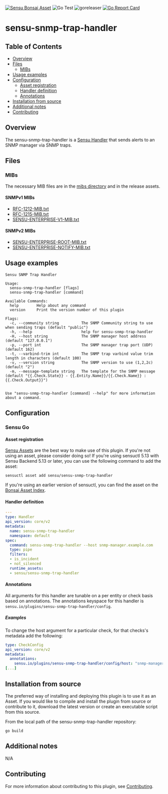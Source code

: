 [![Sensu Bonsai Asset](https://img.shields.io/badge/Bonsai-Download%20Me-brightgreen.svg?colorB=89C967&logo=sensu)](https://bonsai.sensu.io/assets/sensu/sensu-snmp-trap-handler)
![Go Test](https://github.com/sensu/sensu-snmp-trap-handler/workflows/Go%20Test/badge.svg)
![goreleaser](https://github.com/sensu/sensu-snmp-trap-handler/workflows/goreleaser/badge.svg)
[![Go Report Card](https://goreportcard.com/badge/github.com/sensu/sensu-snmp-trap-handler)](https://goreportcard.com/report/github.com/sensu/sensu-snmp-trap-handler)

# sensu-snmp-trap-handler

## Table of Contents
- [Overview](#overview)
- [Files](#files)
  - [MIBs](#mibs)
- [Usage examples](#usage-examples)
- [Configuration](#configuration)
  - [Asset registration](#asset-registration)
  - [Handler definition](#handler-definition)
  - [Annotations](#annotations)
- [Installation from source](#installation-from-source)
- [Additional notes](#additional-notes)
- [Contributing](#contributing)

## Overview

The sensu-snmp-trap-handler is a [Sensu Handler][2] that sends alerts to an SNMP manager via
SNMP traps.

## Files

### MIBs

The necessary MIB files are in the [mibs directory](https://github.com/sensu/sensu-snmp-trap-handler/tree/master/mibs) and in the release assets.

#### SNMPv1 MIBs

* [RFC-1212-MIB.txt](https://raw.githubusercontent.com/sensu/sensu-snmp-trap-handler/master/mibs/RFC-1212-MIB.txt)
* [RFC-1215-MIB.txt](https://raw.githubusercontent.com/sensu/sensu-snmp-trap-handler/master/mibs/RFC-1215-MIB.txt)
* [SENSU-ENTERPRISE-V1-MIB.txt](https://raw.githubusercontent.com/sensu/sensu-snmp-trap-handler/master/mibs/SENSU-ENTERPRISE-V1-MIB.txt)

#### SNMPv2 MIBs

* [SENSU-ENTERPRISE-ROOT-MIB.txt](https://raw.githubusercontent.com/sensu/sensu-snmp-trap-handler/master/mibs/SENSU-ENTERPRISE-ROOT-MIB.txt)
* [SENSU-ENTERPRISE-NOTIFY-MIB.txt](https://raw.githubusercontent.com/sensu/sensu-snmp-trap-handler/master/mibs/SENSU-ENTERPRISE-NOTIFY-MIB.txt)


## Usage examples

```
Sensu SNMP Trap Handler

Usage:
  sensu-snmp-trap-handler [flags]
  sensu-snmp-trap-handler [command]

Available Commands:
  help        Help about any command
  version     Print the version number of this plugin

Flags:
  -c, --community string          The SNMP Community string to use when sending traps (default "public")
  -h, --help                      help for sensu-snmp-trap-handler
  -H, --host string               The SNMP manager host address (default "127.0.0.1")
  -p, --port int                  The SNMP manager trap port (UDP) (default 162)
  -t, --varbind-trim int          The SNMP trap varbind value trim length in characters (default 100)
  -v, --version string            The SNMP version to use (1,2,2c) (default "2")
  -m, --message-template string   The template for the SNMP message (default "{{.Check.State}} - {{.Entity.Name}}/{{.Check.Name}} : {{.Check.Output}}")


Use "sensu-snmp-trap-handler [command] --help" for more information about a command.
```

## Configuration
### Sensu Go
#### Asset registration

[Sensu Assets][4] are the best way to make use of this plugin. If you're not using an asset, please
consider doing so! If you're using sensuctl 5.13 with Sensu Backend 5.13 or later, you can use the
following command to add the asset:

```
sensuctl asset add sensu/sensu-snmp-trap-handler
```

If you're using an earlier version of sensuctl, you can find the asset on the [Bonsai Asset Index][3].

#### Handler definition

```yml
---
type: Handler
api_version: core/v2
metadata:
  name: sensu-snmp-trap-handler
  namespace: default
spec:
  command: sensu-snmp-trap-handler --host snmp-manager.example.com
  type: pipe
  filters:
  - is_incident
  - not_silenced
  runtime_assets:
  - sensu/sensu-snmp-trap-handler
```

#### Annotations

All arguments for this handler are tunable on a per entity or check basis based on annotations.  The
annotations keyspace for this handler is `sensu.io/plugins/sensu-snmp-trap-handler/config`.

##### Examples

To change the host argument for a particular check, for that checks's metadata add the following:

```yml
type: CheckConfig
api_version: core/v2
metadata:
  annotations:
    sensu.io/plugins/sensu-snmp-trap-handler/config/host: "snmp-manager2.example.com"
[...]
```

## Installation from source

The preferred way of installing and deploying this plugin is to use it as an Asset. If you would
like to compile and install the plugin from source or contribute to it, download the latest version
or create an executable script from this source.

From the local path of the sensu-snmp-trap-handler repository:

```
go build
```

## Additional notes

N/A

## Contributing

For more information about contributing to this plugin, see [Contributing][1].

[1]: https://github.com/sensu/sensu-go/blob/master/CONTRIBUTING.md
[2]: https://docs.sensu.io/sensu-go/latest/reference/handlers/
[3]: https://bonsai.sensu.io/
[4]: https://docs.sensu.io/sensu-go/latest/reference/assets/
